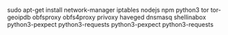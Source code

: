 sudo apt-get install network-manager iptables nodejs npm python3 tor tor-geoipdb obfsproxy obfs4proxy privoxy haveged dnsmasq shellinabox python3-pexpect python3-requests python3-pexpect python3-requests


